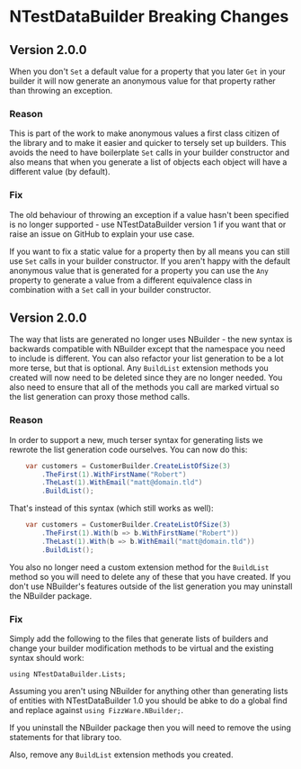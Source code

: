 NTestDataBuilder Breaking Changes
=================================

Version 2.0.0
-------------

When you don't `Set` a default value for a property that you later `Get` in your builder it will now generate an anonymous value for that property rather than throwing an exception.

### Reason

This is part of the work to make anonymous values a first class citizen of the library and to make it easier and quicker to tersely set up builders. This avoids the need to have boilerplate `Set` calls in your builder constructor and also means that when you generate a list of objects each object will have a different value (by default).

### Fix

The old behaviour of throwing an exception if a value hasn't been specified is no longer supported - use NTestDataBuilder version 1 if you want that or raise an issue on GitHub to explain your use case.

If you want to fix a static value for a property then by all means you can still use `Set` calls in your builder constructor. If you aren't happy with the default anonymous value that is generated for a property you can use the `Any` property to generate a value from a different equivalence class in combination with a `Set` call in your builder constructor.

Version 2.0.0
-------------

The way that lists are generated no longer uses NBuilder - the new syntax is backwards compatible with NBuilder except that the namespace you need to include is different. You can also refactor your list generation to be a lot more terse, but that is optional. Any `BuildList` extension methods you created will now need to be deleted since they are no longer needed. You also need to ensure that all of the methods you call are marked virtual so the list generation can proxy those method calls.

### Reason
In order to support a new, much terser syntax for generating lists we rewrote the list generation code ourselves. You can now do this:

```c#
	var customers = CustomerBuilder.CreateListOfSize(3)
		.TheFirst(1).WithFirstName("Robert")
		.TheLast(1).WithEmail("matt@domain.tld")
		.BuildList();
```

That's instead of this syntax (which still works as well):

```c#
	var customers = CustomerBuilder.CreateListOfSize(3)
		.TheFirst(1).With(b => b.WithFirstName("Robert"))
		.TheLast(1).With(b => b.WithEmail("matt@domain.tld"))
		.BuildList();
```

You also no longer need a custom extension method for the `BuildList` method so you will need to delete any of these that you have created. If you don't use NBuilder's features outside of the list generation you may uninstall the NBuilder package.

### Fix

Simply add the following to the files that generate lists of builders and change your builder modification methods to be virtual and the existing syntax should work:

```
using NTestDataBuilder.Lists;
```

Assuming you aren't using NBuilder for anything other than generating lists of entities with NTestDataBuilder 1.0 you should be abke to do a global find and replace against `using FizzWare.NBuilder;`.

If you uninstall the NBuilder package then you will need to remove the using statements for that library too.

Also, remove any `BuildList` extension methods you created.
